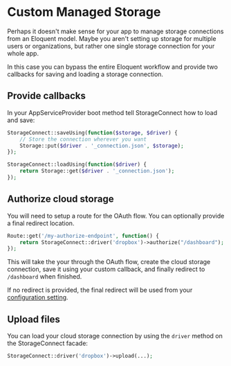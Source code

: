 # Custom Managed Storage

Perhaps it doesn't make sense for your app to manage storage connections from an Eloquent model. Maybe you aren't setting up storage for multiple users or organizations, but rather one single storage connection for your whole app.

In this case you can bypass the entire Eloquent workflow and provide two callbacks for saving and loading a storage connection.

## Provide callbacks

In your AppServiceProvider boot method tell StorageConnect how to load and save:

```php
StorageConnect::saveUsing(function($storage, $driver) {
    // Store the connection wherever you want 
    Storage::put($driver . '_connection.json', $storage);
});

StorageConnect::loadUsing(function($driver) {
    return Storage::get($driver . '_connection.json');
});
```

## Authorize cloud storage

You will need to setup a route for the OAuth flow. You can optionally provide a final redirect location.

```php
Route::get('/my-authorize-endpoint', function() {
    return StorageConnect::driver('dropbox')->authorize("/dashboard");
});
```

This will take the your through the OAuth flow, create the cloud storage connection, save it using your custom callback, and finally redirect to `/dashboard` when finished.

If no redirect is provided, the final redirect will be used from your [configuration setting](configuration.html#redirecting-after-oauth).

## Upload files

You can load your cloud storage connection by using the `driver` method on the StorageConnect facade:

```php
StorageConnect::driver('dropbox')->upload(...);
```